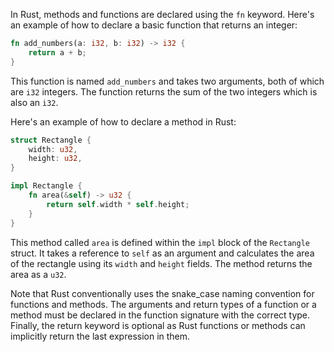 In Rust, methods and functions are declared using the `fn` keyword. Here's an example of how to declare a basic function that returns an integer:

```rust
fn add_numbers(a: i32, b: i32) -> i32 {
    return a + b;
}
```

This function is named `add_numbers` and takes two arguments, both of which are `i32` integers. The function returns the sum of the two integers which is also an `i32`.

Here's an example of how to declare a method in Rust:

```rust
struct Rectangle {
    width: u32,
    height: u32,
}

impl Rectangle {
    fn area(&self) -> u32 {
        return self.width * self.height;
    }
}
```

This method called `area` is defined within the `impl` block of the `Rectangle` struct. It takes a reference to `self` as an argument and calculates the area of the rectangle using its `width` and `height` fields. The method returns the area as a `u32`.

Note that Rust conventionally uses the snake_case naming convention for functions and methods. The arguments and return types of a function or a method must be declared in the function signature with the correct type. Finally, the return keyword is optional as Rust functions or methods can implicitly return the last expression in them.